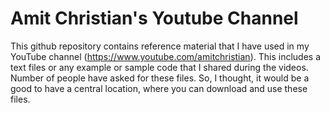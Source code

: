 # Amit Christian's Youtube Channel

This github repository contains reference material that I have used in my YouTube channel (https://www.youtube.com/amitchristian). This includes a text files or any example or sample code that I shared during the videos. Number of people have asked for these files. So, I thought, it would be a good to have a central location, where you can download and use these files. 

